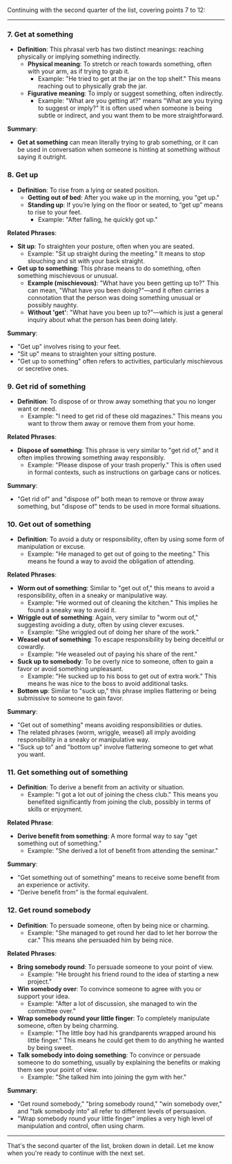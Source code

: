Continuing with the second quarter of the list, covering points 7 to 12:

---

### 7. **Get at something**

- **Definition**: This phrasal verb has two distinct meanings: reaching physically or implying something indirectly.
    - **Physical meaning**: To stretch or reach towards something, often with your arm, as if trying to grab it.
        - Example: "He tried to get at the jar on the top shelf." This means reaching out to physically grab the jar.
    - **Figurative meaning**: To imply or suggest something, often indirectly.
        - Example: "What are you getting at?" means "What are you trying to suggest or imply?" It is often used when someone is being subtle or indirect, and you want them to be more straightforward.

**Summary**:

- **Get at something** can mean literally trying to grab something, or it can be used in conversation when someone is hinting at something without saying it outright.

### 8. **Get up**

- **Definition**: To rise from a lying or seated position.
    - **Getting out of bed**: After you wake up in the morning, you "get up."
    - **Standing up**: If you’re lying on the floor or seated, to “get up” means to rise to your feet.
        - Example: "After falling, he quickly got up."

**Related Phrases**:

- **Sit up**: To straighten your posture, often when you are seated.
    - Example: "Sit up straight during the meeting." It means to stop slouching and sit with your back straight.
- **Get up to something**: This phrase means to do something, often something mischievous or unusual.
    - **Example (mischievous)**: "What have you been getting up to?" This can mean, "What have you been doing?"—and it often carries a connotation that the person was doing something unusual or possibly naughty.
    - **Without 'get'**: "What have you been up to?"—which is just a general inquiry about what the person has been doing lately.

**Summary**:

- "Get up" involves rising to your feet.
- "Sit up" means to straighten your sitting posture.
- "Get up to something" often refers to activities, particularly mischievous or secretive ones.

### 9. **Get rid of something**

- **Definition**: To dispose of or throw away something that you no longer want or need.
    - Example: "I need to get rid of these old magazines." This means you want to throw them away or remove them from your home.

**Related Phrases**:

- **Dispose of something**: This phrase is very similar to "get rid of," and it often implies throwing something away responsibly.
    - Example: "Please dispose of your trash properly." This is often used in formal contexts, such as instructions on garbage cans or notices.

**Summary**:

- "Get rid of" and "dispose of" both mean to remove or throw away something, but "dispose of" tends to be used in more formal situations.

### 10. **Get out of something**

- **Definition**: To avoid a duty or responsibility, often by using some form of manipulation or excuse.
    - Example: "He managed to get out of going to the meeting." This means he found a way to avoid the obligation of attending.

**Related Phrases**:

- **Worm out of something**: Similar to "get out of," this means to avoid a responsibility, often in a sneaky or manipulative way.
    - Example: "He wormed out of cleaning the kitchen." This implies he found a sneaky way to avoid it.
- **Wriggle out of something**: Again, very similar to "worm out of," suggesting avoiding a duty, often by using clever excuses.
    - Example: "She wriggled out of doing her share of the work."
- **Weasel out of something**: To escape responsibility by being deceitful or cowardly.
    - Example: "He weaseled out of paying his share of the rent."
- **Suck up to somebody**: To be overly nice to someone, often to gain a favor or avoid something unpleasant.
    - Example: "He sucked up to his boss to get out of extra work." This means he was nice to the boss to avoid additional tasks.
- **Bottom up**: Similar to "suck up," this phrase implies flattering or being submissive to someone to gain favor.

**Summary**:

- "Get out of something" means avoiding responsibilities or duties.
- The related phrases (worm, wriggle, weasel) all imply avoiding responsibility in a sneaky or manipulative way.
- "Suck up to" and "bottom up" involve flattering someone to get what you want.

### 11. **Get something out of something**

- **Definition**: To derive a benefit from an activity or situation.
    - Example: "I got a lot out of joining the chess club." This means you benefited significantly from joining the club, possibly in terms of skills or enjoyment.

**Related Phrase**:

- **Derive benefit from something**: A more formal way to say "get something out of something."
    - Example: "She derived a lot of benefit from attending the seminar."

**Summary**:

- "Get something out of something" means to receive some benefit from an experience or activity.
- "Derive benefit from" is the formal equivalent.

### 12. **Get round somebody**

- **Definition**: To persuade someone, often by being nice or charming.
    - Example: "She managed to get round her dad to let her borrow the car." This means she persuaded him by being nice.

**Related Phrases**:

- **Bring somebody round**: To persuade someone to your point of view.
    - Example: "He brought his friend round to the idea of starting a new project."
- **Win somebody over**: To convince someone to agree with you or support your idea.
    - Example: "After a lot of discussion, she managed to win the committee over."
- **Wrap somebody round your little finger**: To completely manipulate someone, often by being charming.
    - Example: "The little boy had his grandparents wrapped around his little finger." This means he could get them to do anything he wanted by being sweet.
- **Talk somebody into doing something**: To convince or persuade someone to do something, usually by explaining the benefits or making them see your point of view.
    - Example: "She talked him into joining the gym with her."

**Summary**:

- "Get round somebody," "bring somebody round," "win somebody over," and "talk somebody into" all refer to different levels of persuasion.
- "Wrap somebody round your little finger" implies a very high level of manipulation and control, often using charm.

---

That's the second quarter of the list, broken down in detail. Let me know when you're ready to continue with the next set.